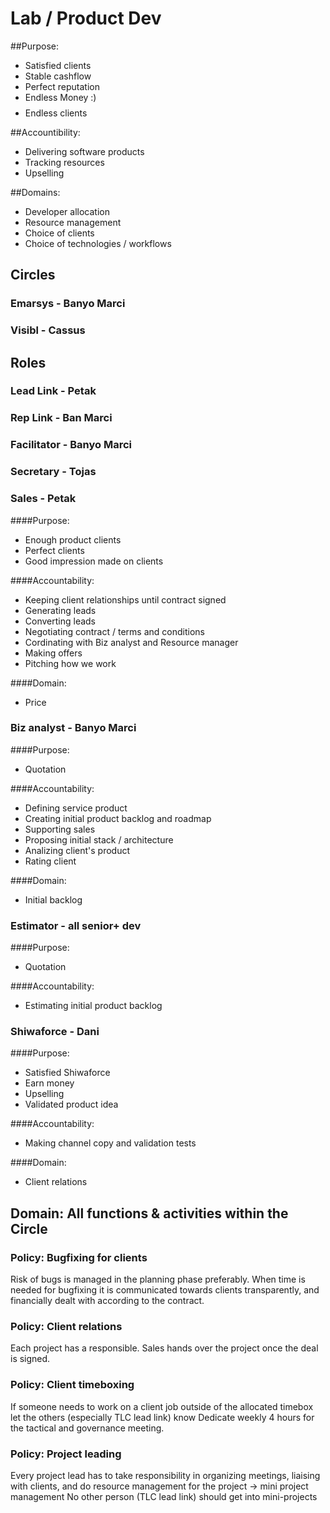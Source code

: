 # Lab / Product Dev
##Purpose:
 - Satisfied clients
 - Stable cashflow
 - Perfect reputation
 - Endless Money :) $$$$
 - Endless clients

##Accountibility:
 - Delivering software products
 - Tracking resources
 - Upselling

##Domains:
 - Developer allocation
 - Resource management
 - Choice of clients
 - Choice of technologies / workflows

## Circles

### Emarsys - Banyo Marci
### Visibl - Cassus

## Roles

### Lead Link - Petak
### Rep Link - Ban Marci
### Facilitator - Banyo Marci
### Secretary - Tojas

### Sales - Petak
####Purpose:
 - Enough product clients
 - Perfect clients
 - Good impression made on clients

####Accountability: 
 - Keeping client relationships until contract signed
 - Generating leads
 - Converting leads
 - Negotiating contract / terms and conditions
 - Cordinating with Biz analyst and Resource manager
 - Making offers
 - Pitching how we work

####Domain:
 - Price

### Biz analyst - Banyo Marci
####Purpose:
 - Quotation

####Accountability: 
 - Defining service product
 - Creating initial product backlog and roadmap
 - Supporting sales
 - Proposing initial stack / architecture
 - Analizing client's product
 - Rating client

####Domain:
 - Initial backlog

### Estimator - all senior+ dev
####Purpose:
 - Quotation

####Accountability:
 - Estimating initial product backlog

### Shiwaforce - Dani
####Purpose:
 - Satisfied Shiwaforce
 - Earn money
 - Upselling
 - Validated product idea

####Accountability:
 - Making channel copy and validation tests

####Domain:
 - Client relations


## Domain: All functions & activities within the Circle

### Policy: Bugfixing for clients
Risk of bugs is managed in the planning phase preferably. 
When time is needed for bugfixing it is communicated towards clients transparently, and financially dealt with according to the contract.

### Policy: Client relations
Each project has a responsible. 
Sales hands over the project once the deal is signed.

### Policy: Client timeboxing
If someone needs to work on a client job outside of the allocated timebox let the others (especially TLC lead link) know 
Dedicate weekly 4 hours for the tactical and governance meeting.

### Policy: Project leading
Every project lead has to take responsibility in organizing meetings, liaising with clients, and do resource management for the project → mini project management 
No other person (TLC lead link) should get into mini-projects

